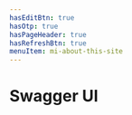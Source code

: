 ```yaml
---
hasEditBtn: true
hasOtp: true
hasPageHeader: true
hasRefreshBtn: true
menuItem: mi-about-this-site
---
```


# Swagger UI

<style>
  div.swagger-ui div.information-container div.info {margin: 12px 0 12px 0;}
  div.swagger-ui div.information-container div.info h1 {font-weight:500;font-size:1.50rem;}
  div.swagger-ui div.information-container div.info h2.title {font-size:24px;}
  div.swagger-ui div.information-container div.info h2:not(.title) {font-weight:600;font-size:1.20rem;}
  div.swagger-ui div.information-container div.info h3 {
    color: #b37400;
    font-weight: 600;
    font-style: normal;
    font-size: 18px;
    margin-top: 1rem;
    /* text-transform: uppercase; */
  }
  div.swagger-ui div.information-container div.info div.description pre code {
    background:#f2f6fa;
    border-left: 5px solid #c8daea;
    color:#212529;
    font-size:92%;
    font-weight:normal;
    line-height: 1.5;
    padding: 8px;
  }
  div.swagger-ui h3.opblock-tag small,
  div.swagger-ui div.information-container div.info li,
  div.swagger-ui div.information-container div.info a, 
  div.swagger-ui div.information-container div.info p, 
  div.swagger-ui div.information-container div.info table {font-size:1rem;}
  div.swagger-ui div.scheme-container {
    background:#fff;
    box-shadow:none;
    margin:0;
    padding:0;
}
</style>

<div id="swagger" class="hh-shield"></div>

<script>
  document.querySelector('div.hh-viewer').classList.add('hh-shield');

  function loadSwagger() {
    SwaggerUIBundle({
      dom_id: '#swagger',
      url: 'hagenhaus-hagenhaus-api-2.0.0-resolved.yaml',
      deepLinking: true,
      defaultModelsExpandDepth: 1,
      displayOperationId: false,
      layout: "BaseLayout",
      plugins: [],
      requestSnippetsEnabled: true,
      syntaxHighlight: {
        activate: true,
        theme: 'nord'
      },
      apisSorter: 'alpha',
      operationsSorter: function (a, b) {
        const order = { 'post': '0', 'get': '1', 'patch': '2', 'delete': '3' };
        return order[a.get('method')].localeCompare(order[b.get('method')]);
      }
    });
  }

  // var swaggerCssUrl = 'http://localhost:8080/swagger/dist/swagger-ui.css';
  // var swaggerScriptUrl = 'http://localhost:8080/swagger/dist/swagger-ui-bundle.js';
  var swaggerCssUrl = 'https://unpkg.com/swagger-ui-dist@5.18.2/swagger-ui.css';
  var swaggerScriptUrl = 'https://unpkg.com/swagger-ui-dist@5.18.2/swagger-ui-bundle.js';

  if(!document.querySelector(`link[href="${swaggerCssUrl}"]`)) {
    var swaggerCss = document.createElement('link');
    swaggerCss.rel = 'stylesheet';
    swaggerCss.type = 'text/css';
    swaggerCss.href = swaggerCssUrl;
    document.head.appendChild(swaggerCss);
  }

  if(document.querySelector(`script[src="${swaggerScriptUrl}"]`)) {
    loadSwagger();
  } else {
    var swaggerUiScript = document.createElement('script');
    swaggerUiScript.onload = function () {
      loadSwagger();
    };
    swaggerUiScript.src = swaggerScriptUrl;
    document.head.appendChild(swaggerUiScript);
  }
</script>
